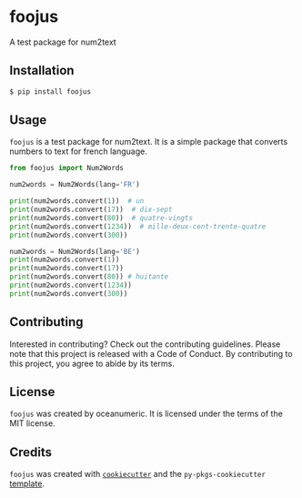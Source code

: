 # foojus

A test package for num2text

## Installation

```bash
$ pip install foojus
```

## Usage

`foojus` is a test package for num2text. It is a simple package that converts numbers to text for french language.

```python
from foojus import Num2Words

num2words = Num2Words(lang='FR')

print(num2words.convert(1))  # un
print(num2words.convert(17))  # dix-sept
print(num2words.convert(80))  # quatre-vingts
print(num2words.convert(1234))  # mille-deux-cent-trente-quatre
print(num2words.convert(300))

num2words = Num2Words(lang='BE')
print(num2words.convert(1))
print(num2words.convert(17))
print(num2words.convert(80)) # huitante
print(num2words.convert(1234))
print(num2words.convert(300))
```

## Contributing

Interested in contributing? Check out the contributing guidelines. Please note that this project is released with a Code of Conduct. By contributing to this project, you agree to abide by its terms.

## License

`foojus` was created by oceanumeric. It is licensed under the terms of the MIT license.

## Credits

`foojus` was created with [`cookiecutter`](https://cookiecutter.readthedocs.io/en/latest/) and the `py-pkgs-cookiecutter` [template](https://github.com/py-pkgs/py-pkgs-cookiecutter).
